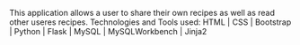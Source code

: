 This application allows a user to share their own recipes as well as read other useres recipes. 
Technologies and Tools used: HTML | CSS | Bootstrap | Python | Flask | MySQL | MySQLWorkbench | Jinja2
